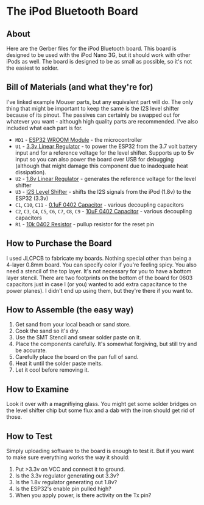 # The iPod Bluetooth Board

## About
Here are the Gerber files for the iPod Bluetooth board. This board is designed to be used with the iPod Nano 3G, but it should work with other iPods as well. The board is designed to be as small as possible, so it's not the easiest to solder.

## Bill of Materials (and what they're for)
I've linked example Mouser parts, but any equivalent part will do. The only thing that might be important to keep the same is the I2S level shifter because of its pinout. The passives can certainly be swapped out for whatever you want - although high quality parts are recommended. I've also included what each part is for.

 - `MD1` - [ESP32 WROOM Module](https://www.mouser.com/ProductDetail/356-ESP32WROOM-32D) - the microcontroller
 - `U1` - [3.3v Linear Regulator](https://www.mouser.com/ProductDetail/863-NCV8161BSN330T1G) - to power the ESP32 from the 3.7 volt battery input and for a reference voltage for the level shifter. Supports up to 5v input so you can also power the board over USB for debugging (although that might damage this component due to inadequate heat dissipation).
 - `U2` - [1.8v Linear Regulator](https://www.mouser.com/ProductDetail/863-NCV8164ASN180T1G) - generates the reference voltage for the level shifter
 - `U3` - [I2S Level Shifter](https://www.mouser.com/ProductDetail/595-TXU0104PWR) - shifts the I2S signals from the iPod (1.8v) to the ESP32 (3.3v)
 - `C1`, `C10`, `C11` - [0.1uF 0402 Capacitor](https://www.mouser.com/ProductDetail/81-GCM155R71C104KA5D) - various decoupling capacitors
 - `C2`, `C3`, `C4`, `C5`, `C6`, `C7`, `C8`, `C9` - [10uF 0402 Capacitor](https://www.mouser.com/ProductDetail/81-GRM155R60J106ME5D) - various decoupling capacitors
 - `R1` - [10k 0402 Resistor](https://www.mouser.com/ProductDetail/755-SFR01MZPF1002) - pullup resistor for the reset pin

## How to Purchase the Board
I used JLCPCB to fabricate my boards. Nothing special other than being a 4-layer 0.8mm board. You can specify color if you're feeling spicy. You also need a stencil of the top layer. It's not necessary for you to have a bottom layer stencil. There are two footprints on the bottom of the board for 0603 capacitors just in case I (or you) wanted to add extra capacitance to the power planes). I didn't end up using them, but they're there if you want to.

## How to Assemble (the easy way)
1. Get sand from your local beach or sand store.
1. Cook the sand so it's dry.
1. Use the SMT Stencil and smear solder paste on it.
1. Place the components carefully. It's somewhat forgiving, but still try and be accurate.
1. Carefully place the board on the pan full of sand.
1. Heat it until the solder paste melts.
1. Let it cool before removing it.

## How to Examine
Look it over with a magnifiying glass. You might get some solder bridges on the level shifter chip but some flux and a dab with the iron should get rid of those.

## How to Test
Simply uploading software to the board is enough to test it. But if you want to make sure everything works the way it should:

1. Put >3.3v on VCC and connect it to ground.
1. Is the 3.3v regulator generating out 3.3v?
1. Is the 1.8v regulator generating out 1.8v?
1. Is the ESP32's enable pin pulled high?
1. When you apply power, is there activity on the Tx pin?
